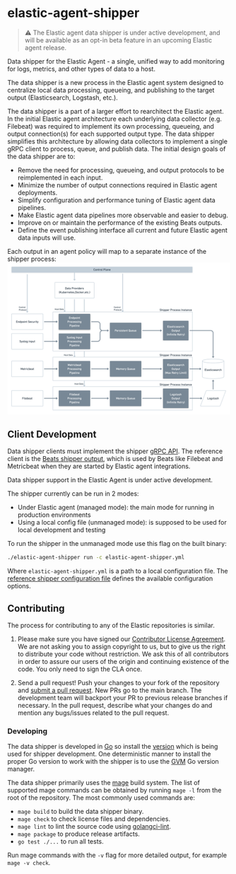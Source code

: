 # elastic-agent-shipper

> :warning: The Elastic agent data shipper is under active development, and will be available as an opt-in beta feature in an upcoming Elastic agent release.

Data shipper for the Elastic Agent - a single, unified way to add monitoring for logs, metrics, and
other types of data to a host.

The data shipper is a new process in the Elastic agent system designed to centralize local data
processing, queueing, and publishing to the target output (Elasticsearch, Logstash, etc.).

The data shipper is a part of a larger effort to rearchitect the Elastic agent. In the initial Elastic
agent architecture each underlying data collector (e.g. Filebeat) was required to implement its own
processing, queueing, and output connection(s) for each supported output type. The data shipper
simplifies this architecture by allowing data collectors to implement a single gRPC client to
process, queue, and publish data. The initial design goals of the data shipper are to:

- Remove the need for processing, queueing, and output protocols to be reimplemented in each input.
- Minimize the number of output connections required in Elastic agent deployments.
- Simplify configuration and performance tuning of Elastic agent data pipelines.
- Make Elastic agent data pipelines more observable and easier to debug.
- Improve on or maintain the performance of the existing Beats outputs.
- Define the event publishing interface all current and future Elastic agent data inputs will use.

Each output in an agent policy will map to a separate instance of the shipper process:
![Elastic Agent Data Shipper](docs/elastic-agent-shipper-arch.png)

## Client Development

Data shipper clients must implement the shipper [gRPC API](https://github.com/elastic/elastic-agent-shipper-client/tree/main/api).
The reference client is the [Beats shipper output](https://github.com/elastic/beats/tree/main/libbeat/outputs/shipper), which is
used by Beats like Filebeat and Metricbeat when they are started by Elastic agent integrations. 

Data shipper support in the Elastic Agent is under active development.

The shipper currently can be run in 2 modes:

* Under Elastic agent (managed mode): the main mode for running in production environments
* Using a local config file (unmanaged mode): is supposed to be used for local development and testing

To run the shipper in the unmanaged mode use this flag on the built binary:

```sh
./elastic-agent-shipper run -c elastic-agent-shipper.yml
```

Where `elastic-agent-shipper.yml` is a path to a local configuration file. The [reference shipper configuration file](https://github.com/elastic/elastic-agent-shipper/blob/main/elastic-agent-shipper.yml) defines the available
configuration options.

## Contributing

The process for contributing to any of the Elastic repositories is similar.

1. Please make sure you have signed our [Contributor License Agreement](https://www.elastic.co/contributor-agreement/). 
We are not asking you to assign copyright to us, but to give us the right to distribute your code
without restriction. We ask this of all contributors in order to assure our users of the origin and
continuing existence of the code. You only need to sign the CLA once.

2. Send a pull request! Push your changes to your fork of the repository and [submit a pull
request](https://help.github.com/articles/using-pull-requests). New PRs go to the main branch. The
development team will backport your PR to previous release branches if necessary. In the pull request, describe what
your changes do and mention any bugs/issues related to the pull request. 

### Developing
The data shipper is developed in [Go](http://golang.org/) so install the [version](https://github.com/elastic/elastic-agent-shipper/blob/main/.go-version) 
which is being used for shipper development. One deterministic manner to install the proper Go version to work with the shipper is to use the
[GVM](https://github.com/andrewkroh/gvm) Go version manager.

The data shipper primarily uses the [mage](https://magefile.org/) build system. The list of supported mage commands can be obtained
by running `mage -l` from the root of the repository. The most commonly used commands are:

* `mage build` to build the data shipper binary.
* `mage check` to check license files and dependencies.
* `mage lint` to lint the source code using [golangci-lint](https://golangci-lint.run/).
* `mage package` to produce release artifacts.
* `go test ./...` to run all tests.

Run mage commands with the `-v` flag for more detailed output, for example `mage -v check`.
